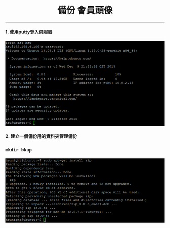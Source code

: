 # **<center>備份 會員頭像</center>**

---

#### 1. 使用putty登入伺服器
![](../img/inst_part1/part1_4.png)

#### 2. 建立一個備份用的資料夾管理備份
### ```mkdir bkup```
![](../img/bkup_part2/part2_1.png)